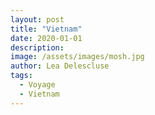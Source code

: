 ```yaml
---
layout: post
title: "Vietnam"
date: 2020-01-01
description:
image: /assets/images/mosh.jpg
author: Lea Delescluse
tags:
  - Voyage
  - Vietnam
---
```

